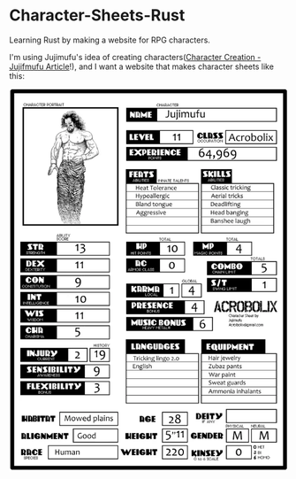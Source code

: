 # Character-Sheets-Rust
Learning Rust by making a website for RPG characters.

I'm using Jujimufu's idea of creating characters([Character Creation - Jujifmufu Article](https://jujimufu.com/blogs/other/character-creation)!), and I want a website that makes character sheets like this:

![Alt text](/images/jujisheet.jpg)